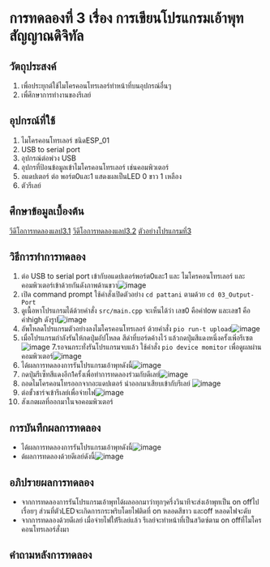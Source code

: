 # การทดลองที่ 3 เรื่อง การเขียนโปรแกรมเอ้าพุทสัญญาณดิจิทัล
## วัตถุประสงค์ 
1. เพื่อประยุกต์ใช้ไมโครคอนโทรเลอร์ทำหน้าที่บนอุปกรณ์อื่นๆ
2. เพื่ศึกษาการทำงานของรีเลย์
## อุปกรณ์ที่ใช้ 
1. ไมโครคอนโทรเลอร์ ชนิดESP_01
2. USB to serial port
3. อุปกรณ์ต่อพ่วง USB
4. อุปกรที่ป้อนข้อมูลเข้าไมโครคอนโทรเลอร์ เช่นคอมพิวเตอร์
5. อแดปเตอร์ ต่อ พอร์ต0และ1 แสดงผลเป็นLED 0 ขาว 1 เหลือง
6. ตัวรีเลย์
## ศึกษาข้อมูลเบื้องต้น 
[วีดีโอการทดลองแลป3.1](https://www.youtube.com/watch?v=CCnN1WJsXQY)
[วีดีโอการทดลองแลป3.2](https://www.youtube.com/watch?v=6JnhaUILGuw)
[ตัวอย่างโปรแกรมที่3](https://github.com/choompol-boonmee/lab63b/tree/master/examples/03_Output-Port)
## วิธีการทำการทดลอง 
1. ต่อ USB to serial port เข้ากับอแดปเตอร์พอร์ต0และ1 และ ไมโครคอนโทรเลอร์ และคอมพิวเตอร์เข้าด้วยกันดังภาพด้านขวา![image](https://user-images.githubusercontent.com/80879365/112286578-09249780-8cbe-11eb-9a96-8933e3487f1f.png)
2. เปิด command prompt ใช้คำสั่งเปิดตัวอย่าง `cd pattani` ตามด้วย `cd 03_Output-Port`
3. ดูเนื้อหาโปรแกรมได้ด้วยคำสั่ง `src/main.cpp` จะเห็นได้ว่า เลข0 คือค่าlow และเลข1 คือค่าhigh ดังรูป![image](https://user-images.githubusercontent.com/80879365/112289031-805b2b00-8cc0-11eb-88c7-3d6a572e90b2.png)
5. อัพโหลดโปรแกรมตัวอย่างลงไมโครคอนโทรเลอร์ ด้วยคำสั่ง `pio run-t upload`![image](https://user-images.githubusercontent.com/80879365/112286846-56086e00-8cbe-11eb-9af3-09c6f52dbcc0.png)
6. เมื่อโปรแกรมกำลังรันให้กดปุ่มอัปโหลด สีดำที่บอร์ดค้างไว้ แล้วกดปุ่มสีแดงหนึ่งครั้งเพิ่อรีเซต![image](https://user-images.githubusercontent.com/80879365/112289648-0f684300-8cc1-11eb-86d3-bdb2b1018bae.png)
7.รอจนกระทั่งรันโปรแกรมจบแล้ว ใช้คำสั่ง `pio device momitor` เพื่อดูผลผ่านคอมพิวเตอร์![image](https://user-images.githubusercontent.com/80879365/112289913-4cccd080-8cc1-11eb-91e0-1341668c3842.png)
8. ได้ผลการทดลองการรันโปรแกรมเอ้าพุทดังนี้![image](https://user-images.githubusercontent.com/80879365/112291810-0d06e880-8cc3-11eb-9d11-d81c6cb88674.png)
9. กดปุ่มรีเซ็ทสีแดงอีก1ครั้งเพื่อทำการทดลองร่วมกับดีเลย์![image](https://user-images.githubusercontent.com/80879365/112292338-93bbc580-8cc3-11eb-90c9-00a31d00e463.png)
11. ถอดไมโครคอนโทรออกจากอะแดปเตอร์ นำออกมาเสียบเข้ากับรีเลย์ ![image](https://user-images.githubusercontent.com/80879365/112292523-c06fdd00-8cc3-11eb-90f8-6a123afc2f53.png)
12. ต่อขั้วชาร์จเข้ารีเลย์เพื่อจ่ายไฟ![image](https://user-images.githubusercontent.com/80879365/112292964-2f4d3600-8cc4-11eb-9058-e96b9dcee0b3.png)
13. สังเกตผลที่ออกมาในจอคอมพิวเตอร์
## การบันทึกผลการทดลอง 
* ได้ผลการทดลองการรันโปรแกรมเอ้าพุทดังนี้![image](https://user-images.githubusercontent.com/80879365/112291810-0d06e880-8cc3-11eb-9d11-d81c6cb88674.png)
* ด้ผลการทดลองด้วยดีเลย์ดังนี้![image](https://user-images.githubusercontent.com/80879365/112292964-2f4d3600-8cc4-11eb-9058-e96b9dcee0b3.png)
## อภิปรายผลการทดลอง 
* จากการทดลองการรันโปรแกรมเอ้าพุทได้ผลออกมาว่าทุกๆครึ่งวินาทีจะส่งเอ้าพุทเป็น on offไปเรื่อยๆ ส่วนที่ตัวLEDจะเกิดการกระพริบโดยไฟติดที่ on หลอดสีขาว และoff หลอดไฟจะดับ
* จากการทดลองด้วยดีเลย์ เมื่อจ่ายไฟให้้รีเลย์แล้ว รีเลย์จะทำหน้าที่เป็นสวิตซ์ตาม on offที่ไมโครคอนโทรเลอร์สั่งมา
## คำถามหลังการทดลอง
